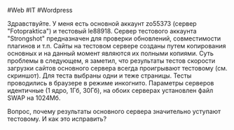 #Web #IT #Wordpress 







Здравствуйте.
У меня есть основной аккаунт zo55373 (сервер "Fotopraktica") и тестовый le88918. Сервер тестового аккаунта "Strongshot" предназначен для проверки обновлений, совместимости плагинов и т.п.
Сайты на тестовом сервере созданы путем копирования основных и на данный момент являются их полными копиями.
Суть проблемы в следующем, я заметил, что результаты тестов скорости загрузки сайтов основного сервера всегда проигрывают тестовому (см. скриншот). Для теста выбраны одни и теже страницы.
Тесты проводились в браузере в режиме инкогнито. 
Параметры серверов идентичные (1 ядро, 1Гб, 30Гб), на обоих серверах установлен файл SWAP на 1024Мб.

Вопрос, почему результаты основного сервера значительно уступают тестовому. И как это исправить?